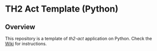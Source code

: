 # TH2 Act Template (Python)

## Overview
This repository is a template of *th2-act* application on Python. Check the [Wiki](https://github.com/th2-net/th2-act-template-py/edit/dev/README.md) for instructions.
